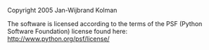 Copyright 2005 Jan-Wijbrand Kolman

The software is licensed according to the terms of the PSF (Python Software Foundation) license found here: http://www.python.org/psf/license/